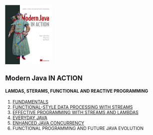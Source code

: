 <img src="img.png"  width="30%"/>

## Modern Java IN ACTION

#### LAMDAS, STERAMS, FUNCTIONAL AND REACTIVE PROGRAMMING

1. [FUNDAMENTALS](contents/1_fundamentals/README.md)
2. [FUNCTIONAL-STYLE DATA PROCESSING WITH STREAMS](contents/2_functional-style_data_processing_with_streams/README.md)
3. [EFFECTIVE PROGRAMMING WITH STREAMS AND LAMBDAS](contents/3_effective_programming_with_streams_and_lambdas/README.md)
4. [EVERYDAY JAVA](contents/4_everyday_java/README.md)
5. [ENHANCED JAVA CONCURRENCY](contents/5_enhanced_java_concurrency/README.md)
6. FUNCTIONAL PROGRAMMING AND FUTURE JAVA EVOLUTION
